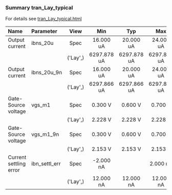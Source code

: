 ### Summary tran_Lay_typical

For details see <a href='tran_Lay_typical.html'>tran_Lay_typical.html</a>

|**Name**|**Parameter**|**View**|**Min** | **Typ** | **Max**|
|:---|:---|:---:|:---:|:---:|:---:|
|Output current|ibns\_20u | Spec | 16.000 uA | 20.000 uA | 24.000 uA |
| | | ('Lay',)|6297.878 uA | 6297.878 uA | 6297.878 uA |
|Output current|ibns\_20u\_9n | Spec | 16.000 uA | 20.000 uA | 24.000 uA |
| | | ('Lay',)|6297.866 uA | 6297.866 uA | 6297.866 uA |
|Gate-Source voltage|vgs\_m1 | Spec | 0.300 V | 0.600 V | 0.700 V |
| | | ('Lay',)|2.228 V | 2.228 V | 2.228 V |
|Gate-Source voltage|vgs\_m1\_9n | Spec | 0.300 V | 0.600 V | 0.700 V |
| | | ('Lay',)|2.153 V | 2.153 V | 2.153 V |
|Current settling error|ibn\_settl\_err | Spec | -2.000 nA |  | 2.000 nA |
| | | ('Lay',)|12.000 nA | 12.000 nA | 12.000 nA |
